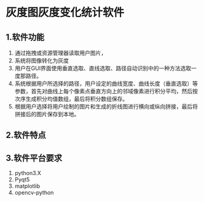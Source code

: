 # 灰度图灰度变化统计软件
## 1.软件功能
1. 通过拖拽或资源管理器读取用户图片，
2. 系统将图像转化为灰度
3. 用户在GUI界面使用垂直选取、直线选取、路径自动识别中的一种方法选取一度那路径。
4. 系统根据用户所选择的路径，用户设定的曲线宽度、曲线长度（垂直选取）等参数，首先对曲线上每个像素点垂直方向上的邻域像素进行积分平均，然后按次序生成积分均值数组，最后将积分数组保存。
5. 根据用户选择将用户绘制的图片和生成的折线图进行横向或纵向拼接，最后将拼接后的图片保存到本地。
## 2.软件特点


## 3.软件平台要求
1. python3.X
2. Pyqt5
3. matplotlib
4. opencv-python
